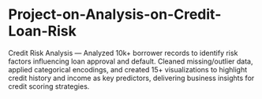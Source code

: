 # Project-on-Analysis-on-Credit-Loan-Risk
Credit Risk Analysis — Analyzed 10k+ borrower records to identify risk factors influencing loan approval and default. Cleaned missing/outlier data, applied categorical encodings, and created 15+ visualizations to highlight credit history and income as key predictors, delivering business insights for credit scoring strategies.

